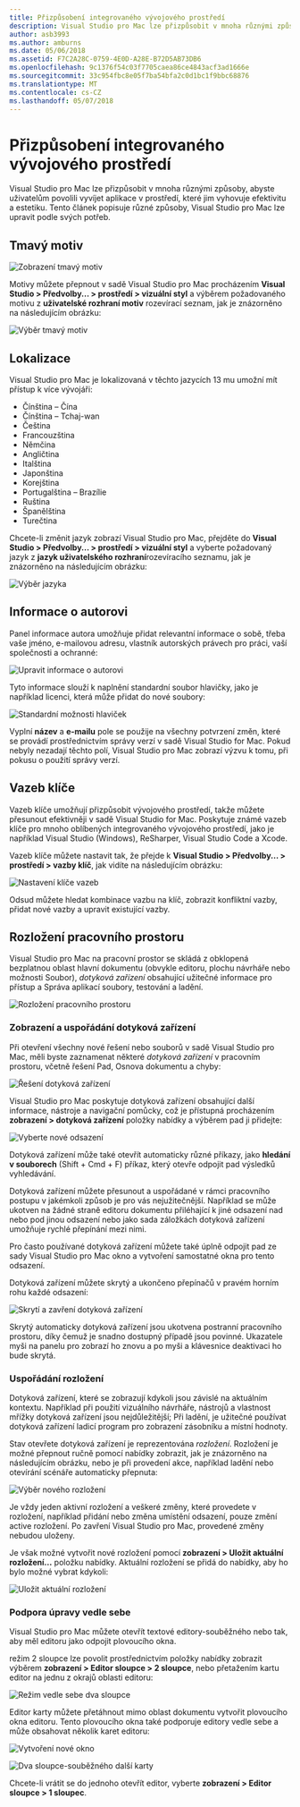 ```yaml
---
title: Přizpůsobení integrovaného vývojového prostředí
description: Visual Studio pro Mac lze přizpůsobit v mnoha různými způsoby, umožnit uživatelům vyvíjet aplikace v prostředí, které splňuje jejich efektivitu a estetické potřebám. V tomto tématu jsou zde popsány různé způsoby, jak Visual Studio pro Mac lze upravit podle svých potřeb.
author: asb3993
ms.author: amburns
ms.date: 05/06/2018
ms.assetid: F7C2A28C-0759-4E0D-A28E-B72D5AB73DB6
ms.openlocfilehash: 9c1376f54c03f7705caea86ce4843acf3ad1666e
ms.sourcegitcommit: 33c954fbc8e05f7ba54bfa2c0d1bc1f9bbc68876
ms.translationtype: MT
ms.contentlocale: cs-CZ
ms.lasthandoff: 05/07/2018
---
```

# <a name="customizing-the-ide"></a>Přizpůsobení integrovaného vývojového prostředí

Visual Studio pro Mac lze přizpůsobit v mnoha různými způsoby, abyste uživatelům povolili vyvíjet aplikace v prostředí, které jim vyhovuje efektivitu a estetiku. Tento článek popisuje různé způsoby, Visual Studio pro Mac lze upravit podle svých potřeb.

## <a name="dark-theme"></a>Tmavý motiv

![Zobrazení tmavý motiv](media/customizing-the-ide-image7a.png)

Motivy můžete přepnout v sadě Visual Studio pro Mac procházením **Visual Studio > Předvolby... > prostředí > vizuální styl** a výběrem požadovaného motivu z **uživatelské rozhraní motiv** rozevírací seznam, jak je znázorněno na následujícím obrázku:

 ![Výběr tmavý motiv](media/customizing-the-ide-image7b.png)

## <a name="localization"></a>Lokalizace

Visual Studio pro Mac je lokalizovaná v těchto jazycích 13 mu umožní mít přístup k více vývojáři:

* Čínština – Čína
* Čínština – Tchaj-wan
* Čeština
* Francouzština
* Němčina
* Angličtina
* Italština
* Japonština
* Korejština
* Portugalština – Brazílie
* Ruština
* Španělština
* Turečtina

Chcete-li změnit jazyk zobrazí Visual Studio pro Mac, přejděte do **Visual Studio > Předvolby... > prostředí > vizuální styl** a vyberte požadovaný jazyk z **jazyk uživatelského rozhraní**rozevíracího seznamu, jak je znázorněno na následujícím obrázku:


![Výběr jazyka](media/customizing-the-ide-image11a.png)

## <a name="author-information"></a>Informace o autorovi

Panel informace autora umožňuje přidat relevantní informace o sobě, třeba vaše jméno, e-mailovou adresu, vlastník autorských právech pro práci, vaší společnosti a ochranné:

 ![Upravit informace o autorovi](media/customizing-the-ide-image9a.png)

Tyto informace slouží k naplnění standardní soubor hlavičky, jako je například licenci, která může přidat do nové soubory:

 ![Standardní možnosti hlaviček](media/customizing-the-ide-image8a.png)


Vyplní **název** a **e-mailu** pole se použije na všechny potvrzení změn, které se provádí prostřednictvím správy verzí v sadě Visual Studio for Mac. Pokud nebyly nezadají těchto polí, Visual Studio pro Mac zobrazí výzvu k tomu, při pokusu o použití správy verzí.

## <a name="key-bindings"></a>Vazeb klíče

Vazeb klíče umožňují přizpůsobit vývojového prostředí, takže můžete přesunout efektivněji v sadě Visual Studio for Mac. Poskytuje známé vazeb klíče pro mnoho oblíbených integrovaného vývojového prostředí, jako je například Visual Studio (Windows), ReSharper, Visual Studio Code a Xcode.

Vazeb klíče můžete nastavit tak, že přejde k **Visual Studio > Předvolby... > prostředí > vazby klíč**, jak vidíte na následujícím obrázku:

 ![Nastavení klíče vazeb](media/customizing-the-ide-image10a.png)

Odsud můžete hledat kombinace vazbu na klíč, zobrazit konfliktní vazby, přidat nové vazby a upravit existující vazby.

## <a name="workspace-layout"></a>Rozložení pracovního prostoru

Visual Studio pro Mac na pracovní prostor se skládá z obklopená bezplatnou oblast hlavní dokumentu (obvykle editoru, plochu návrháře nebo možnosti Soubor), *dotyková zařízení* obsahující užitečné informace pro přístup a Správa aplikací soubory, testování a ladění.

 ![Rozložení pracovního prostoru](media/customizing-the-ide-image1a.png)

### <a name="viewing-and-arranging-pads"></a>Zobrazení a uspořádání dotyková zařízení

Při otevření všechny nové řešení nebo souborů v sadě Visual Studio pro Mac, měli byste zaznamenat některé *dotyková zařízení* v pracovním prostoru, včetně řešení Pad, Osnova dokumentu a chyby:

![Řešení dotyková zařízení](media/customizing-the-ide-image2a.png)

Visual Studio pro Mac poskytuje dotyková zařízení obsahující další informace, nástroje a navigační pomůcky, což je přístupná procházením **zobrazení > dotyková zařízení** položky nabídky a výběrem pad ji přidejte:

 ![Vyberte nové odsazení](media/customizing-the-ide-image3a.png)

Dotyková zařízení může také otevřít automaticky různé příkazy, jako **hledání v souborech** (Shift + Cmd + F) příkaz, který otevře odpojit pad výsledků vyhledávání.

Dotyková zařízení můžete přesunout a uspořádané v rámci pracovního postupu v jakémkoli způsob je pro vás nejužitečnější. Například se může ukotven na žádné straně editoru dokumentu přiléhající k jiné odsazení nad nebo pod jinou odsazení nebo jako sada záložkách dotyková zařízení umožňuje rychlé přepínání mezi nimi.

Pro často používané dotyková zařízení můžete také úplně odpojit pad ze sady Visual Studio pro Mac okno a vytvoření samostatné okna pro tento odsazení.

Dotyková zařízení můžete skrytý a ukončeno přepínačů v pravém horním rohu každé odsazení:

![Skrytí a zavření dotyková zařízení](media/customizing-the-ide-image5a.png)

Skrytý automaticky dotyková zařízení jsou ukotvena postranní pracovního prostoru, díky čemuž je snadno dostupný případě jsou povinné. Ukazatele myši na panelu pro zobrazí ho znovu a po myši a klávesnice deaktivaci ho bude skrytá.


### <a name="organizing-layouts"></a>Uspořádání rozložení

Dotyková zařízení, které se zobrazují kdykoli jsou závislé na aktuálním kontextu. Například při použití vizuálního návrháře, nástrojů a vlastnost mřížky dotyková zařízení jsou nejdůležitější; Při ladění, je užitečné používat dotyková zařízení ladicí program pro zobrazení zásobníku a místní hodnoty.

Stav otevřete dotyková zařízení je reprezentována *rozložení*. Rozložení je možné přepnout ručně pomocí nabídky zobrazit, jak je znázorněno na následujícím obrázku, nebo je při provedení akce, například ladění nebo otevírání scénáře automaticky přepnuta:

![Výběr nového rozložení](media/customizing-the-ide-image6b.png)

Je vždy jeden aktivní rozložení a veškeré změny, které provedete v rozložení, například přidání nebo změna umístění odsazení, pouze změní active rozložení. Po zavření Visual Studio pro Mac, provedené změny nebudou uloženy.


Je však možné vytvořit nové rozložení pomocí **zobrazení > Uložit aktuální rozložení...**  položku nabídky. Aktuální rozložení se přidá do nabídky, aby ho bylo možné vybrat kdykoli:

![Uložit aktuální rozložení](media/customizing-the-ide-image6a.png)

### <a name="side-by-side-editing-support"></a>Podpora úpravy vedle sebe

Visual Studio pro Mac můžete otevřít textové editory-souběžného nebo tak, aby měl editoru jako odpojit plovoucího okna.

režim 2 sloupce lze povolit prostřednictvím položky nabídky zobrazit výběrem **zobrazení > Editor sloupce > 2 sloupce**, nebo přetažením kartu editor na jednu z okrajů oblasti editoru:

 ![Režim vedle sebe dva sloupce](media/customizing-the-ide-sbs.png)

Editor karty můžete přetáhnout mimo oblast dokumentu vytvořit plovoucího okna editoru. Tento plovoucího okna také podporuje editory vedle sebe a může obsahovat několik karet editoru:

 ![Vytvoření nové okno](media/customizing-the-ide-sbs1.png)

 ![Dva sloupce-souběžného další karty](media/customizing-the-ide-sbs2.png)

Chcete-li vrátit se do jednoho otevřít editor, vyberte **zobrazení > Editor sloupce > 1 sloupec**.
